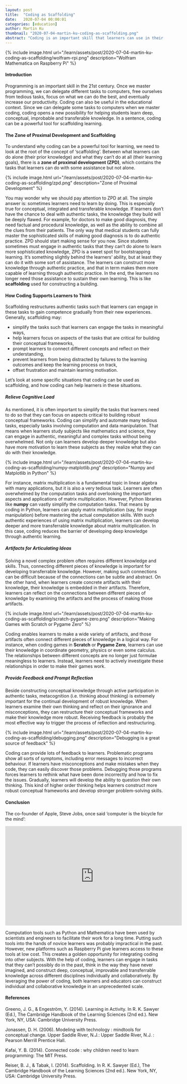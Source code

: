 ```yaml
---
layout: post
title:  "Coding as Scaffolding"
date:   2020-07-04 00:00:01
categories: [education]
author: Martin Ku
thumbnail: "2020-07-04-martin-ku-coding-as-scaffolding.png"
abstract: "Coding is an important skill that learners can use in their future career. However, coding itself is also an ideal tool to help students explore problems in other STEM subjects."
---
```


{% include image.html url="/learn/assets/post/2020-07-04-martin-ku-coding-as-scaffolding/wolfram-rpi.png" description="Wolfram Mathematica on Raspberry Pi" %}

#### Introduction

Programming is an important skill in the 21st century. Once we master programming, we can delegate different tasks to computers, free ourselves from tedious tasks, focus on what we can do the best, and eventually increase our productivity. 
Coding can also be useful in the educational context. Since we can delegate some tasks to computers when we master coding, coding opens a new possibility for helping students learn deep, conceptual, improbable and transferable knowledge. In a sentence, coding can be a powerful tool for scaffolding learning.


#### The Zone of Proximal Development and Scaffolding

To understand why coding can be a powerful tool for learning, we need to look at the root of the concept of ‘scaffolding’. Between what learners can do alone (their prior knowledge) and what they can’t do at all (their learning goals), there is a **zone of proximal development (ZPD)**, which contains the tasks that learners can do with some assistance but not alone.

{% include image.html url="/learn/assets/post/2020-07-04-martin-ku-coding-as-scaffolding/zpd.png" description="Zone of Proximal Development" %}

You may wonder why we should pay attention to ZPD at all. The simple answer is: sometimes learners need to learn by doing. This is especially true for conceptual, integrated and transferable knowledge. If learners don’t have the chance to deal with authentic tasks, the knowledge they build will be deeply flawed. 
For example, for doctors to make good diagnosis, they need factual and procedural knowledge, as well as the ability to combine all the clues from their patients. The only way that medical students can fully master the sophisticated skills of making good diagnosis is to do authentic practice.
ZPD should start making sense for you now. Since students sometimes must engage in authentic tasks that they can’t do alone to learn more sophisticated knowledge, ZPD is a sweet spot for bootstrapping learning. It’s something slightly behind the learners’ ability, but at least they can do it with some sort of assistance. The learners can construct more knowledge through authentic practice, and that in term makes them more capable of learning through authentic practice. In the end, the learners no longer need those assistance to sustain their own learning. This is like **scaffolding** used for constructing a building.

#### How Coding Supports Learners to Think

Scaffolding restructures authentic tasks such that learners can engage in these tasks to gain competence gradually from their new experiences. Generally, scaffolding may:
*   simplify the tasks such that learners can engage the tasks in meaningful ways,
*	help learners focus on aspects of the tasks that are critical for building their conceptual frameworks,
*   prompt learners to connect different concepts and reflect on their understanding,
*	prevent learners from being distracted by failures to the learning outcomes and keep the learning process on track,
*	offset frustration and maintain learning motivation.

Let’s look at some specific situations that coding can be used as scaffolding, and how coding can help learners in these situations.

#####   Relieve Cognitive Load

As mentioned, it is often important to simplify the tasks that learners need to do so that they can focus on aspects critical to building robust conceptual frameworks. Coding can simplify and automate many tedious tasks, especially tasks involving computation and data manipulation. That means when learners study subjects like mathematics and science, they can engage in authentic, meaningful and complex tasks without being overwhelmed. Not only can learners develop deeper knowledge but also have more motivation to learn these subjects as they realize what they can do with their knowledge.  

{% include image.html url="/learn/assets/post/2020-07-04-martin-ku-coding-as-scaffolding/numpy-matplotlib.png" description="Numpy and Matplotlib in Python" %}

For instance, matrix multiplication is a fundamental topic in linear algebra with many applications, but it is also a very tedious task. Learners are often overwhelmed by the computation tasks and overlooking the important aspects and applications of matrix multiplication. However, Python libraries like **numpy** can vastly simplify the computation tasks. That means by coding in Python, learners can apply matrix multiplication (say, for image manipulation) before mastering the actual computation skills. With such authentic experiences of using matrix multiplication, learners can develop deeper and more transferrable knowledge about matrix multiplication. In this case, coding reduces the barrier of developing deep knowledge through authentic learning.

#####   Artifacts for Articulating Ideas

Solving a novel complex problem often requires different knowledge and skills. Thus, connecting different pieces of knowledge is important for developing transferrable knowledge. However, making such connections can be difficult because of the connections can be subtle and abstract. On the other hand, when learners create concrete artifacts with their knowledge, their knowledge is embedded in their artifacts. Therefore, learners can reflect on the connections between different pieces of knowledge by examining the artifacts and the process of making those artifacts.

{% include image.html url="/learn/assets/post/2020-07-04-martin-ku-coding-as-scaffolding/scratch-pygame-zero.png" description="Making Games with Scratch or Pygame Zero" %}

Coding enables learners to make a wide variety of artifacts, and those artifacts often connect different pieces of knowledge in a logical way. For instance, when coding games in **Scratch** or **Pygame Zero**, learners can use their knowledge in coordinate geometry, physics or even some calculus. The relationships between different concepts are no longer just formulae meaningless to learners. Instead, learners need to actively investigate these relationships in order to make their games work. 

#####   Provide Feedback and Prompt Reflection

Beside constructing conceptual knowledge through active participation in authentic tasks, metacognition (i.e. thinking about thinking) is extremely important for the continual development of robust knowledge. When learners examine their own thinking and reflect on their ignorance and misconceptions, they can restructure their conceptual frameworks and make their knowledge more robust. Receiving feedback is probably the most effective way to trigger the process of reflection and restructuring.

{% include image.html url="/learn/assets/post/2020-07-04-martin-ku-coding-as-scaffolding/debugging.png" description="Debugging is a great source of feedback" %}

Coding can provide lots of feedback to learners. Problematic programs show all sorts of symptoms, including error messages to incorrect behaviour. If learners have misconceptions and make mistakes when they code, they can easily discover those problems. Debugging those programs forces learners to rethink what have been done incorrectly and how to fix the issues. Gradually, learners will develop the ability to question their own thinking. This kind of higher order thinking helps learners construct more robust conceptual frameworks and develop stronger problem-solving skills.

#### Conclusion

The co-founder of Apple, Steve Jobs, once said ‘computer is the bicycle for the mind’:

<iframe width="560" height="315" src="https://www.youtube.com/embed/ob_GX50Za6c" frameborder="0" allow="accelerometer; autoplay; encrypted-media; gyroscope; picture-in-picture" allowfullscreen></iframe>

 Computation tools such as Python and Mathematica have been used by scientists and engineers to facilitate their work for a long time. Putting such tools into the hands of novice learners was probably impractical in the past. However, new platforms such as Raspberry Pi give learners access to these tools at low cost. This creates a golden opportunity for integrating coding into other subjects. With the help of coding, learners can engage in tasks that they can’t possibly do in the past, think in the way they have never imagined, and construct deep, conceptual, improvable and transferrable knowledge across different disciplines individually and collaboratively. By leveraging the power of coding, both learners and educators can construct individual and collaborative knowledge in an unprecedented scale. 

#### References

Greeno, J. G., & Engeström, Y. (2014). Learning in Activity. In R. K. Sawyer (Ed.), The Cambridge Handbook of the Learning Sciences (2nd ed.). New York, NY, USA: Cambridge University Press.

Jonassen, D. H. (2006). Modeling with technology : mindtools for conceptual change. Upper Saddle River, N.J.: Upper Saddle River, N.J. : Pearson Merrill Prentice Hall.

Kafai, Y. B. (2014). Connected code : why children need to learn programming: The MIT Press.

Reiser, B. J., & Tabak, I. (2014). Scaffolding. In R. K. Sawyer (Ed.), The Cambridge Handbook of the Learning Sciences (2nd ed.). New York, NY, USA: Cambridge University Press.

